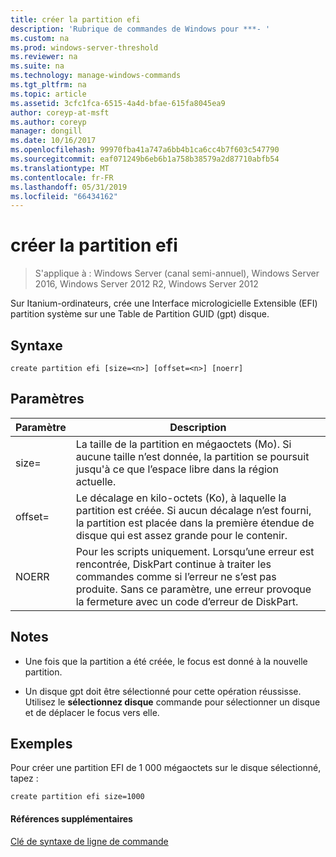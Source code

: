 ```yaml
---
title: créer la partition efi
description: 'Rubrique de commandes de Windows pour ***- '
ms.custom: na
ms.prod: windows-server-threshold
ms.reviewer: na
ms.suite: na
ms.technology: manage-windows-commands
ms.tgt_pltfrm: na
ms.topic: article
ms.assetid: 3cfc1fca-6515-4a4d-bfae-615fa8045ea9
author: coreyp-at-msft
ms.author: coreyp
manager: dongill
ms.date: 10/16/2017
ms.openlocfilehash: 99970fba41a747a6bb4b1ca6cc4b7f603c547790
ms.sourcegitcommit: eaf071249b6eb6b1a758b38579a2d87710abfb54
ms.translationtype: MT
ms.contentlocale: fr-FR
ms.lasthandoff: 05/31/2019
ms.locfileid: "66434162"
---
```

# <a name="create-partition-efi"></a>créer la partition efi

>S'applique à : Windows Server (canal semi-annuel), Windows Server 2016, Windows Server 2012 R2, Windows Server 2012

Sur Itanium\-ordinateurs, crée une Interface micrologicielle Extensible \(EFI\) partition système sur une Table de Partition GUID \(gpt\) disque.  
  
  
  
## <a name="syntax"></a>Syntaxe  
  
```  
create partition efi [size=<n>] [offset=<n>] [noerr]  
```  
  
## <a name="parameters"></a>Paramètres  
  
|  Paramètre  |                                                                                             Description                                                                                              |
|-------------|------------------------------------------------------------------------------------------------------------------------------------------------------------------------------------------------------|
|  size\=<n>  |                         La taille de la partition en mégaoctets \(Mo\). Si aucune taille n’est donnée, la partition se poursuit jusqu'à ce que l’espace libre dans la région actuelle.                         |
| offset\=<n> |             Le décalage en kilo-octets \(Ko\), à laquelle la partition est créée. Si aucun décalage n’est fourni, la partition est placée dans la première étendue de disque qui est assez grande pour le contenir.              |
|    NOERR    | Pour les scripts uniquement. Lorsqu’une erreur est rencontrée, DiskPart continue à traiter les commandes comme si l’erreur ne s’est pas produite. Sans ce paramètre, une erreur provoque la fermeture avec un code d’erreur de DiskPart. |
  
## <a name="remarks"></a>Notes  
  
-   Une fois que la partition a été créée, le focus est donné à la nouvelle partition.  
  
-   Un disque gpt doit être sélectionné pour cette opération réussisse. Utilisez le **sélectionnez disque** commande pour sélectionner un disque et de déplacer le focus vers elle.  
  
## <a name="BKMK_examples"></a>Exemples  
Pour créer une partition EFI de 1 000 mégaoctets sur le disque sélectionné, tapez :  
  
```  
create partition efi size=1000  
```  
  
#### <a name="additional-references"></a>Références supplémentaires  
[Clé de syntaxe de ligne de commande](command-line-syntax-key.md)  
  

  

